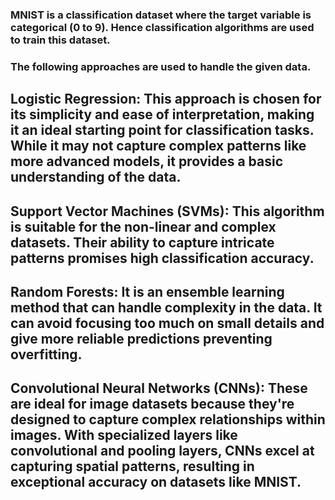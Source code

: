 ### MNIST is a classification dataset where the target variable is categorical (0 to 9). Hence classification algorithms are used to train this dataset.


### The following approaches are used to handle the given data.

## Logistic Regression: This approach is chosen for its simplicity and ease of interpretation, making it an ideal starting point for classification tasks. While it may not capture complex patterns like more advanced models, it provides a basic understanding of the data.
## Support Vector Machines (SVMs): This algorithm is suitable for the non-linear and complex datasets. Their ability to capture intricate patterns promises high classification accuracy.
## Random Forests: It is an ensemble learning method that can handle complexity in the data. It can avoid focusing too much on small details and give more reliable predictions preventing overfitting.
## Convolutional Neural Networks (CNNs): These are ideal for image datasets because they're designed to capture complex relationships within images. With specialized layers like convolutional and pooling layers, CNNs excel at capturing spatial patterns, resulting in exceptional accuracy on datasets like MNIST.

